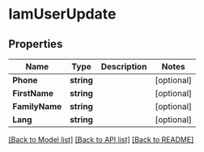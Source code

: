 # IamUserUpdate

## Properties

Name | Type | Description | Notes
------------ | ------------- | ------------- | -------------
**Phone** | **string** |  | [optional] 
**FirstName** | **string** |  | [optional] 
**FamilyName** | **string** |  | [optional] 
**Lang** | **string** |  | [optional] 

[[Back to Model list]](../README.md#documentation-for-models) [[Back to API list]](../README.md#documentation-for-api-endpoints) [[Back to README]](../README.md)


